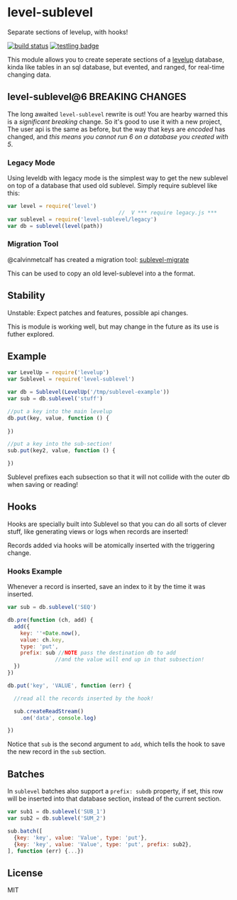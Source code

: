 # level-sublevel

Separate sections of levelup, with hooks!

[![build status](https://secure.travis-ci.org/dominictarr/level-sublevel.png)](http://travis-ci.org/dominictarr/level-sublevel)
[![testling badge](https://ci.testling.com/dominictarr/level-sublevel.png)](https://ci.testling.com/dominictarr/level-sublevel)

This module allows you to create seperate sections of a
[levelup](https://github.com/rvagg/node-levelup) database,
kinda like tables in an sql database, but evented, and ranged,
for real-time changing data.

## level-sublevel@6 **BREAKING CHANGES**

The long awaited `level-sublevel` rewrite is out!
You are hearby warned this is a _significant breaking_ change.
So it's good to use it with a new project,
The user api is the same as before,
but the way that keys are _encoded_ has changed, and _this means
you cannot run 6 on a database you created with 5_.

### Legacy Mode

Using leveldb with legacy mode is the simplest way to get the new sublevel
on top of a database that used old sublevel. Simply require sublevel like this:

``` js
var level = require('level')
                                   //  V *** require legacy.js ***
var sublevel = require('level-sublevel/legacy')
var db = sublevel(level(path))

```

### Migration Tool

@calvinmetcalf has created a migration tool:
[sublevel-migrate](https://github.com/calvinmetcalf/sublevel-migrate)

This can be used to copy an old level-sublevel into a the format.

## Stability

Unstable: Expect patches and features, possible api changes.

This is module is working well, but may change in the future as its use is futher explored.

## Example

``` js
var LevelUp = require('levelup')
var Sublevel = require('level-sublevel')

var db = Sublevel(LevelUp('/tmp/sublevel-example'))
var sub = db.sublevel('stuff')

//put a key into the main levelup
db.put(key, value, function () {
  
})

//put a key into the sub-section!
sub.put(key2, value, function () {

})
```

Sublevel prefixes each subsection so that it will not collide
with the outer db when saving or reading!

## Hooks

Hooks are specially built into Sublevel so that you can 
do all sorts of clever stuff, like generating views or
logs when records are inserted!

Records added via hooks will be atomically inserted with the triggering change.

### Hooks Example

Whenever a record is inserted,
save an index to it by the time it was inserted.

``` js
var sub = db.sublevel('SEQ')

db.pre(function (ch, add) {
  add({
    key: ''+Date.now(), 
    value: ch.key, 
    type: 'put',
    prefix: sub //NOTE pass the destination db to add
               //and the value will end up in that subsection!
  })
})

db.put('key', 'VALUE', function (err) {

  //read all the records inserted by the hook!

  sub.createReadStream()
    .on('data', console.log)

})
```

Notice that `sub` is the second argument to `add`,
which tells the hook to save the new record in the `sub` section.

## Batches

In `sublevel` batches also support a `prefix: subdb` property,
if set, this row will be inserted into that database section,
instead of the current section.

``` js
var sub1 = db.sublevel('SUB_1')
var sub2 = db.sublevel('SUM_2')

sub.batch([
  {key: 'key', value: 'Value', type: 'put'},
  {key: 'key', value: 'Value', type: 'put', prefix: sub2},
], function (err) {...})
```

## License

MIT

